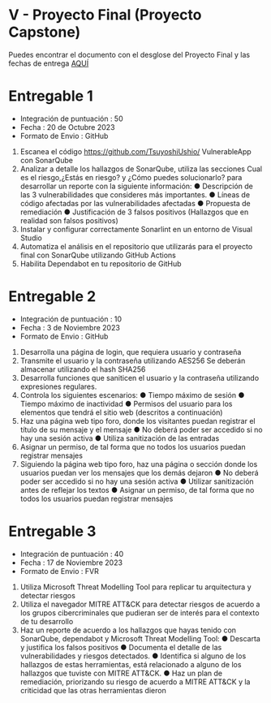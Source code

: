 # V - Proyecto Final (Proyecto Capstone)

Puedes encontrar el documento con el desglose del Proyecto Final y las fechas de entrega [AQUÍ](https://github.com/wizelineacademy/DSA-Carrix-SecureCoding-2023/files/12834119/Capstone.Project_Proyecto.Final._.DSA-Carrix.pdf)

# Entregable 1

- Integración de puntuación : 50
- Fecha : 20 de Octubre 2023
- Formato de Envio : GitHub

1. Escanea el código https://github.com/TsuyoshiUshio/ VulnerableApp con SonarQube
2. Analizar a detalle los hallazgos de SonarQube, utiliza las secciones Cual es el riesgo,¿Estás en riesgo? y ¿Cómo puedes solucionarlo? para desarrollar un reporte con la siguiente información:
● Descripción de las 3 vulnerabilidades que consideres más importantes.
● Líneas de código afectadas por las vulnerabilidades afectadas
● Propuesta de remediación
● Justificación de 3 falsos
positivos (Hallazgos que en realidad son falsos positivos)
3. Instalar y configurar correctamente Sonarlint en un entorno de Visual Studio
4. Automatiza el análisis en el repositorio que utilizarás para el proyecto final con SonarQube utilizando GitHub Actions
5. Habilita Dependabot en tu repositorio de GitHub

# Entregable 2

- Integración de puntuación : 10
- Fecha : 3 de Noviembre 2023
- Formato de Envio : GitHub

1. Desarrolla una página de login, que requiera usuario y contraseña
2. Transmite el usuario y la contraseña utilizando AES256 Se deberán almacenar utilizando el hash SHA256
3. Desarrolla funciones que saniticen el usuario y la contraseña utilizando expresiones regulares.
4. Controla los siguientes escenarios:
● Tiempo máximo de sesión
● Tiempo máximo de
inactividad
● Permisos del usuario para
los elementos que tendrá el sitio web (descritos a continuación)
5. Haz una página web tipo foro, donde los visitantes puedan registrar el título de su mensaje y el mensaje
● No deberá poder ser accedido si no hay una sesión activa
● Utiliza sanitización de las entradas
6. Asignar un permiso, de tal forma que no todos los usuarios puedan registrar mensajes
7. Siguiendo la página web tipo foro, haz una página o sección donde los usuarios puedan ver los mensajes que los demás dejaron
● No deberá poder ser accedido si no hay una sesión activa
● Utilizar sanitización antes de reflejar los textos
● Asignar un permiso, de tal forma que no todos los usuarios puedan registrar mensajes

# Entregable 3

- Integración de puntuación : 40
- Fecha : 17 de Noviembre 2023
- Formato de Envio : FVR

1. Utiliza Microsoft Threat Modelling Tool para replicar tu arquitectura y detectar riesgos
2. Utiliza el navegador MITRE ATT&CK para detectar riesgos de acuerdo a los grupos cibercriminales que pudieran ser de interés para el contexto de tu desarrollo
3. Haz un reporte de acuerdo a los hallazgos que hayas tenido con SonarQube, dependabot y Microsoft Threat Modelling Tool:
● Descarta y justifica los
falsos positivos
● Documenta el detalle de
las vulnerabilidades y
riesgos detectados.
● Identifica si alguno de los
hallazgos de estas herramientas, está relacionado a alguno de los hallazgos que tuviste con MITRE ATT&CK.
● Haz un plan de remediación, priorizando su riesgo de acuerdo a MITRE ATT&CK y la criticidad que las otras herramientas dieron
